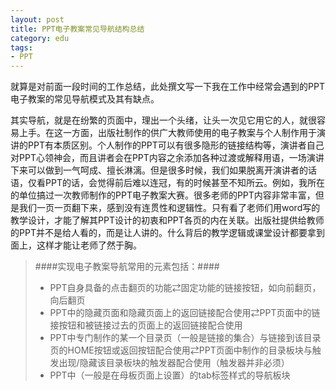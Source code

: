 ```yaml
---
layout: post
title: PPT电子教案常见导航结构总结
category: edu
tags:
- PPT
---
```

就算是对前面一段时间的工作总结，此处撰文写一下我在工作中经常会遇到的PPT电子教案的常见导航模式及其有缺点。

其实导航，就是在纷繁的页面中，理出一个头绪，让头一次见它用它的人，就很容易上手。在这一方面，出版社制作的供广大教师使用的电子教案与个人制作用于演讲的PPT有本质区别。个人制作的PPT可以有很多隐形的链接结构等，演讲者自己对PPT心领神会，而且讲者会在PPT内容之余添加各种过渡或解释用语，一场演讲下来可以做到一气呵成、擅长淋漓。但是很多时候，我们如果脱离开演讲者的话语，仅看PPT的话，会觉得前后难以连冠，有的时候甚至不知所云。例如，我所在的单位搞过一次教师制作的PPT电子教案大赛。很多老师的PPT内容非常丰富，但是我们一页一页翻下来，感到没有连贯性和逻辑性。只有看了老师们用word写的教学设计，才能了解其PPT设计的初衷和PPT各页的内在关联。出版社提供给教师的PPT并不是给人看的，而是让人讲的。什么背后的教学逻辑或课堂设计都要拿到面上，这样才能让老师了然于胸。

> ####实现电子教案导航常用的元素包括：####
> - PPT自身具备的点击翻页的功能&#8644;固定功能的链接按钮，如向前翻页<i class="icon-chevron-sign-left"></i>，向后翻页<i class="icon-chevron-sign-right"></i>
> - PPT中的隐藏页面和隐藏页面上的返回链接配合使用&#8644;PPT页面中的链接按钮<i class="icon-share-alt"></i>和被链接过去的页面上的返回链接<i class="icon-reply"></i>配合使用
> - PPT中专门制作的某一个目录页（一般是链接的集合）与链接到该目录页的HOME按钮<i class="icon-home"></i>或返回按钮配合使用&#8644;PPT页面中制作的目录板块与触发出现/隐藏该目录板块的触发器配合使用（触发器并非必须）
> - PPT中（一般是在母板页面上设置）的tab标签样式的导航板块
